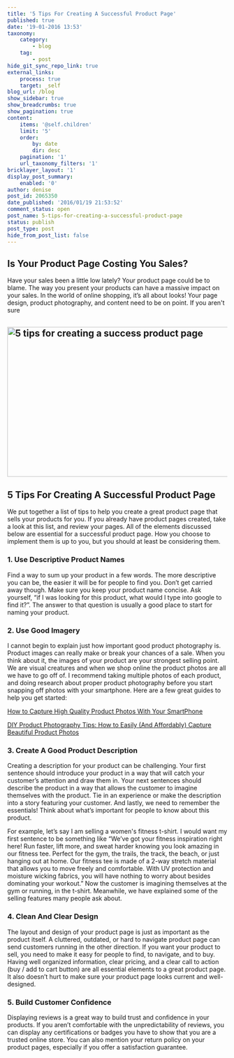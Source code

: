 ```yaml
---
title: '5 Tips For Creating A Successful Product Page'
published: true
date: '19-01-2016 13:53'
taxonomy:
    category:
        - blog
    tag:
        - post
hide_git_sync_repo_link: true
external_links:
    process: true
    target: _self
blog_url: /blog
show_sidebar: true
show_breadcrumbs: true
show_pagination: true
content:
    items: '@self.children'
    limit: '5'
    order:
        by: date
        dir: desc
    pagination: '1'
    url_taxonomy_filters: '1'
bricklayer_layout: '1'
display_post_summary:
    enabled: '0'
author: denise
post_id: 2065350
date_published: '2016/01/19 21:53:52'
comment_status: open
post_name: 5-tips-for-creating-a-successful-product-page
status: publish
post_type: post
hide_from_post_list: false
---
```


<h2>Is Your Product Page Costing You Sales?</h2>
Have your sales been a little low lately? Your product page could be to blame. The way you present your products can have a massive impact on your sales. In the world of online shopping, it’s all about looks! Your page design, product photography, and content need to be on point. If you aren't sure
<h2><img class="aligncenter wp-image-2065612" src="https://printaura.com/wp-content/uploads/2016/01/product-page-banner-1024x464.jpg" alt="5 tips for creating a success product page" width="755" height="342" /></h2>
<h2>5 Tips For Creating A Successful Product Page</h2>
We put together a list of tips to help you create a great product page that sells your products for you. If you already have product pages created, take a look at this list, and review your pages. All of the elements discussed below are essential for a successful product page. How you choose to implement them is up to you, but you should at least be considering them.
<h3>1. Use Descriptive Product Names</h3>
Find a way to sum up your product in a few words. The more descriptive you can be, the easier it will be for people to find you. Don’t get carried away though. Make sure you keep your product name concise. Ask yourself, “if I was looking for this product, what would I type into google to find it?”. The answer to that question is usually a good place to start for naming your product.
<h3>2. Use Good Imagery</h3>
I cannot begin to explain just how important good product photography is. Product images can really make or break your chances of a sale. When you think about it, the images of your product are your strongest selling point. We are visual creatures and when we shop online the product photos are all we have to go off of. I recommend taking multiple photos of each product, and doing research about proper product photography before you start snapping off photos with your smartphone. Here are a few great guides to help you get started:
<p class="article__title"><a href="https://www.shopify.com/blog/15163633-how-to-capture-high-quality-product-photos-with-your-smartphone" target="_blank">How to Capture High Quality Product Photos With Your SmartPhone</a></p>
<p class="article__title"><a href="https://www.shopify.com/blog/45743045-diy-product-photography-tips-how-to-easily-and-affordably-capture-beautiful-product-photos" target="_blank">DIY Product Photography Tips: How to Easily (And Affordably) Capture Beautiful Product Photos</a></p>

<h3>3. Create A Good Product Description</h3>
Creating a description for your product can be challenging. Your first sentence should introduce your product in a way that will catch your customer’s attention and draw them in. Your next sentences should describe the product in a way that allows the customer to imagine themselves with the product. Tie in an experience or make the description into a story featuring your customer. And lastly, we need to remember the essentials! Think about what’s important for people to know about this product.

For example, let’s say I am selling a women's fitness t-shirt. I would want my first sentence to be something like “We’ve got your fitness inspiration right here! Run faster, lift more, and sweat harder knowing you look amazing in our fitness tee. Perfect for the gym, the trails, the track, the beach, or just hanging out at home. Our fitness tee is made of a 2-way stretch material that allows you to move freely and comfortable. With UV protection and moisture wicking fabrics, you will have nothing to worry about besides dominating your workout.” Now the customer is imagining themselves at the gym or running, in the t-shirt. Meanwhile, we have explained some of the selling features many people ask about.
<h3>4. Clean And Clear Design</h3>
The layout and design of your product page is just as important as the product itself. A cluttered, outdated, or hard to navigate product page can send customers running in the other direction. If you want your product to sell, you need to make it easy for people to find, to navigate, and to buy. Having well organized information, clear pricing, and a clear call to action (buy / add to cart button) are all essential elements to a great product page. It also doesn’t hurt to make sure your product page looks current and well-designed.
<h3>5. Build Customer Confidence</h3>
Displaying reviews is a great way to build trust and confidence in your products. If you aren’t comfortable with the unpredictability of reviews, you can display any certifications or badges you have to show that you are a trusted online store. You can also mention your return policy on your product pages, especially if you offer a satisfaction guarantee.

&nbsp;
